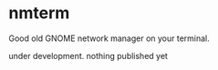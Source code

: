 # nmterm
Good old GNOME network manager on your terminal.

under development. nothing published yet

